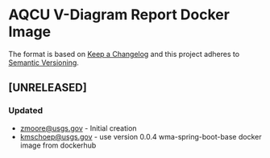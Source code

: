 # AQCU V-Diagram Report Docker Image

The format is based on [Keep a Changelog](http://keepachangelog.com/)
and this project adheres to [Semantic Versioning](http://semver.org/).

## [UNRELEASED]
### Updated
- zmoore@usgs.gov - Initial creation
- kmschoep@usgs.gov - use version 0.0.4 wma-spring-boot-base docker image from dockerhub
